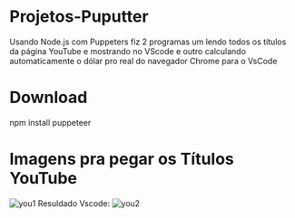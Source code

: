 # Projetos-Puputter

Usando Node.js com Puppeters fiz 2 programas um lendo todos os títulos da página YouTube e mostrando no VScode
e outro calculando automaticamente o dólar pro real do navegador Chrome para o VsCode





 # Download
npm install puppeteer  


# Imagens pra pegar os Títulos YouTube

![you1](https://github.com/FelipeXavier99/Meus-Projetos-Puppeteers/assets/127893679/7ef15429-59ec-467d-95be-ee23448ff4c3)
Resuldado Vscode:
![you2](https://github.com/FelipeXavier99/Meus-Projetos-Puppeteers/assets/127893679/b8e367a0-b1f7-4c63-8a4f-2643ddc0da28)
